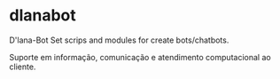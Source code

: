# dlanabot
D'lana-Bot Set scrips and modules for create bots/chatbots.

Suporte em informação, comunicação e atendimento computacional ao cliente.

